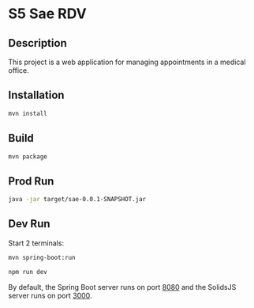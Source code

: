# S5 Sae RDV

## Description

This project is a web application for managing appointments in a medical office.

## Installation

```bash
mvn install
```

## Build

```bash
mvn package
```

## Prod Run

```bash
java -jar target/sae-0.0.1-SNAPSHOT.jar
```

## Dev Run

Start 2 terminals:

```bash
mvn spring-boot:run
```

```bash
npm run dev
```

By default, the Spring Boot server runs on port [8080](http://localhost:8080) and the SolidsJS server runs on port [3000](http://localhost:3000).